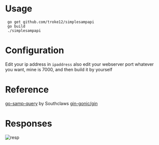 # Usage
```
 go get github.com/troke12/simplesampapi
 go build
 ./simplesampapi
```

# Configuration

Edit your ip address in `ipaddress` also edit your webserver port whatever you want, mine is 7000, and then build it by yourself

# Reference

[go-samp-query](https://github.com/Southclaws/go-samp-query) by Southclaws
[gin-gonic/gin](https://github.com/gin-gonic/gin)

# Responses

![resp](https://cdn.discordapp.com/attachments/408950289962369025/726386740817821736/unknown.png)

